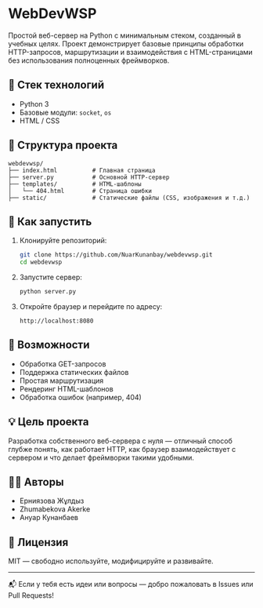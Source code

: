# WebDevWSP

Простой веб-сервер на Python с минимальным стеком, созданный в учебных целях. Проект демонстрирует базовые принципы обработки HTTP-запросов, маршрутизации и взаимодействия с HTML-страницами без использования полноценных фреймворков.

## 🔧 Стек технологий

- Python 3
- Базовые модули: `socket`, `os`
- HTML / CSS

## 📁 Структура проекта

```
webdevwsp/
├── index.html          # Главная страница
├── server.py           # Основной HTTP-сервер
├── templates/          # HTML-шаблоны
│   └── 404.html        # Страница ошибки
├── static/             # Статические файлы (CSS, изображения и т.д.)
```

## 🚀 Как запустить

1. Клонируйте репозиторий:
   ```bash
   git clone https://github.com/NuarKunanbay/webdevwsp.git
   cd webdevwsp
   ```

2. Запустите сервер:
   ```bash
   python server.py
   ```

3. Откройте браузер и перейдите по адресу:
   ```
   http://localhost:8080
   ```

## 🧠 Возможности

- Обработка GET-запросов
- Поддержка статических файлов
- Простая маршрутизация
- Рендеринг HTML-шаблонов
- Обработка ошибок (например, 404)

## 💡 Цель проекта

Разработка собственного веб-сервера с нуля — отличный способ глубже понять, как работает HTTP, как браузер взаимодействует с сервером и что делает фреймворки такими удобными.

## 👨‍💻 Авторы

- Ерниязова Жұлдыз  
- Zhumabekova Akerke  
- Ануар Кунанбаев  

## 📜 Лицензия

MIT — свободно используйте, модифицируйте и развивайте.

---

📬 Если у тебя есть идеи или вопросы — добро пожаловать в Issues или Pull Requests!
